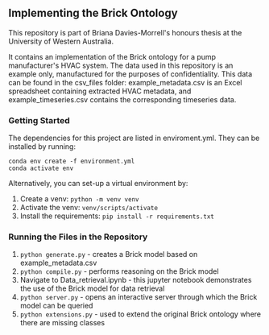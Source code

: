 ## Implementing the Brick Ontology

This repository is part of Briana Davies-Morrell's honours thesis at the University of Western Australia. 

It contains an implementation of the Brick ontology for a pump manufacturer's HVAC system. The data used in this repository is an example only, manufactured for 
the purposes of confidentiality. This data can be found in the csv_files folder: example_metadata.csv is an Excel spreadsheet containing extracted HVAC metadata, and example_timeseries.csv contains the corresponding timeseries data.

### Getting Started

The dependencies for this project are listed in enviroment.yml. They can be installed by running:

```
conda env create -f environment.yml
conda activate env
```

Alternatively, you can set-up a virtual environment by:
1. Create a venv: ```python -m venv venv```
2. Activate the venv: ```venv/scripts/activate```
3. Install the requirements: ```pip install -r requirements.txt```

### Running the Files in the Repository
1. ```python generate.py``` - creates a Brick model based on example_metadata.csv
2. ```python compile.py``` - performs reasoning on the Brick model
3. Navigate to Data_retrieval.ipynb - this jupyter notebook demonstrates the use of the Brick model for data retrieval
4. ```python server.py``` - opens an interactive server through which the Brick model can be queried
5. ```python extensions.py``` - used to extend the original Brick ontology where there are missing classes
